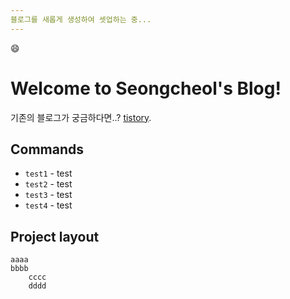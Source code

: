 ```yaml
---
블로그를 새롭게 생성하여 셋업하는 중...
---
```

:smile:

# Welcome to Seongcheol's Blog!

기존의 블로그가 궁금하다면..? [tistory](https://nomad-programmer.tistory.com).

## Commands

* `test1` - test
* `test2` - test
* `test3` - test
* `test4` - test

## Project layout

    aaaa
    bbbb
        cccc
        dddd
